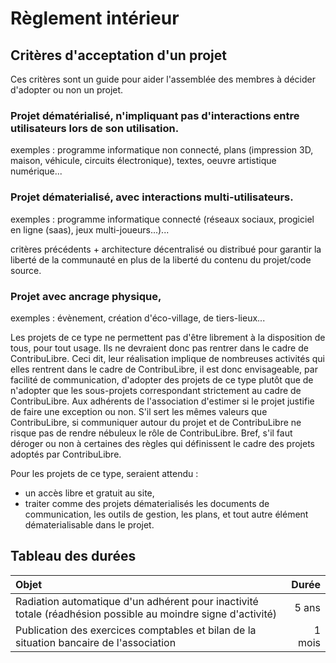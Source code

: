 Règlement intérieur
===================

## Critères d'acceptation d'un projet
Ces critères sont un guide pour aider l'assemblée des membres à décider d'adopter ou non un projet.

### Projet dématérialisé, n'impliquant pas d'interactions entre utilisateurs lors de son utilisation.
exemples : programme informatique non connecté, plans (impression 3D, maison, véhicule, circuits électronique), textes, oeuvre artistique numérique...



### Projet dématerialisé, avec interactions multi-utilisateurs.
exemples : programme informatique connecté (réseaux sociaux, progiciel en ligne (saas), jeux multi-joueurs...)...

critères précédents + architecture décentralisé ou distribué pour garantir la liberté de la communauté en plus de la liberté du contenu du projet/code source.

### Projet avec ancrage physique,
exemples : évènement, création d'éco-village, de tiers-lieux...

Les projets de ce type ne permettent pas d'être librement à la disposition de tous, pour tout usage. Ils ne devraient donc pas rentrer dans le cadre de ContribuLibre. Ceci dit, leur réalisation implique de nombreuses activités qui elles rentrent dans le cadre de ContribuLibre, il est donc envisageable, par facilité de communication, d'adopter des projets de ce type plutôt que de n'adopter que les sous-projets correspondant strictement au cadre de ContribuLibre. Aux adhérents de l'association d'estimer si le projet justifie de faire une exception ou non. S'il sert les mêmes valeurs que ContribuLibre, si communiquer autour du projet et de ContribuLibre ne risque pas de rendre nébuleux le rôle de ContribuLibre. Bref, s'il faut déroger ou non à certaines des règles qui définissent le cadre des projets adoptés par ContribuLibre.

Pour les projets de ce type, seraient attendu :
- un accès libre et gratuit au site,
- traiter comme des projets dématerialisés les documents de communication, les outils de gestion, les plans, et tout autre élément dématerialisable dans le projet.




## Tableau des durées
| Objet | Durée |
|:--- | ---:|
| Radiation automatique d'un adhérent pour inactivité totale (réadhésion possible au moindre signe d'activité) | 5 ans |
| Publication des exercices comptables et bilan de la situation bancaire de l'association | 1 mois |

